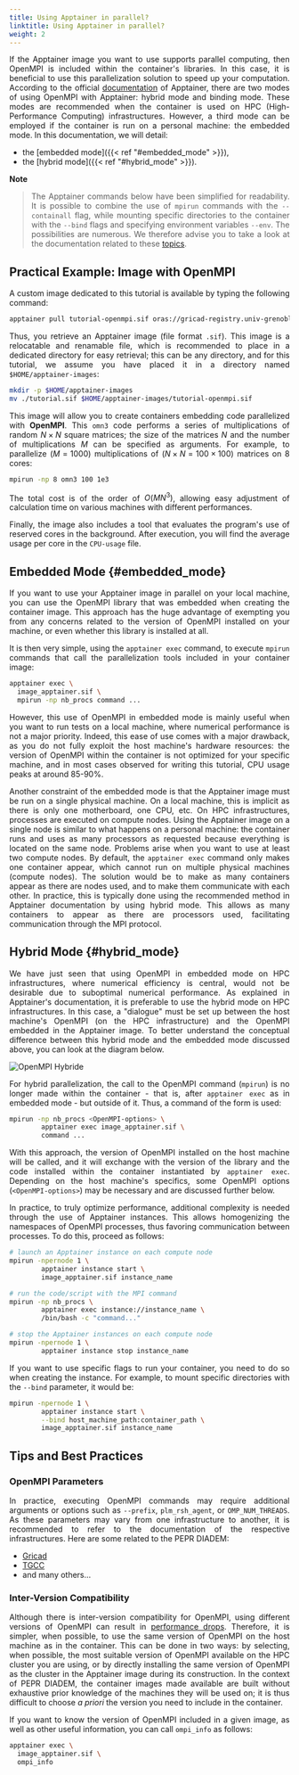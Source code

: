 ```yaml
---
title: Using Apptainer in parallel?
linktitle: Using Apptainer in parallel?
weight: 2
---
```


<div align="justify">

If the Apptainer image you want to use supports parallel computing, then OpenMPI is included within the container's libraries. In this case, it is beneficial to use this parallelization solution to speed up your computation. According to the official [documentation](https://apptainer.org/docs/user/latest/mpi.html) of Apptainer, there are two modes of using OpenMPI with Apptainer: hybrid mode and binding mode. These modes are recommended when the container is used on HPC (High-Performance Computing) infrastructures. However, a third mode can be employed if the container is run on a personal machine: the embedded mode. In this documentation, we will detail:

- the [embedded mode]({{< ref "#embedded_mode" >}}),
- the [hybrid mode]({{< ref "#hybrid_mode" >}}).

**Note**

> The Apptainer commands below have been simplified for readability. It is possible to combine the use of `mpirun` commands with the `--containall` flag, while mounting specific directories to the container with the `--bind` flags and specifying environment variables `--env`. The possibilities are numerous. We therefore advise you to take a look at the documentation related to these [topics](/en/documentation/use/apptainer-image).

## Practical Example: Image with OpenMPI

A custom image dedicated to this tutorial is available by typing the following command:

```bash
apptainer pull tutorial-openmpi.sif oras://gricad-registry.univ-grenoble-alpes.fr/diamond/apptainer/apptainer-singularity-projects/tutorial-openmpi.sif:latest
```

Thus, you retrieve an Apptainer image (file format `.sif`). This image is a relocatable and renamable file, which is recommended to place in a dedicated directory for easy retrieval; this can be any directory, and for this tutorial, we assume you have placed it in a directory named `$HOME/apptainer-images`:

```bash
mkdir -p $HOME/apptainer-images
mv ./tutorial.sif $HOME/apptainer-images/tutorial-openmpi.sif
```

This image will allow you to create containers embedding code parallelized with **OpenMPI**. This `omn3` code performs a series of multiplications of random $N \times N$ square matrices; the size of the matrices $N$ and the number of multiplications $M$ can be specified as arguments. For example, to parallelize ($M=1000$) multiplications of ($N \times N = 100 \times 100$) matrices on $8$ cores:

```bash
mpirun -np 8 omn3 100 1e3
```

The total cost is of the order of $O(MN^3)$, allowing easy adjustment of calculation time on various machines with different performances.

Finally, the image also includes a tool that evaluates the program's use of reserved cores in the background. After execution, you will find the average usage per core in the `CPU-usage` file.

## Embedded Mode {#embedded_mode}

If you want to use your Apptainer image in parallel on your local machine, you can use the OpenMPI library that was embedded when creating the container image.
This approach has the huge advantage of exempting you from any concerns related to the version of OpenMPI installed on your machine, or even whether this library is installed at all.

It is then very simple, using the `apptainer exec` command, to execute `mpirun` commands that call the parallelization tools included in your container image:

```bash
apptainer exec \
  image_apptainer.sif \
  mpirun -np nb_procs command ...
```

However, this use of OpenMPI in embedded mode is mainly useful when you want to run tests on a local machine, where numerical performance is not a major priority. Indeed, this ease of use comes with a major drawback, as you do not fully exploit the host machine's hardware resources: the version of OpenMPI within the container is not optimized for your specific machine, and in most cases observed for writing this tutorial, CPU usage peaks at around 85-90%.

Another constraint of the embedded mode is that the Apptainer image must be run on a single physical machine. On a local machine, this is implicit as there is only one motherboard, one CPU, etc. On HPC infrastructures, processes are executed on compute nodes. Using the Apptainer image on a single node is similar to what happens on a personal machine: the container runs and uses as many processors as requested because everything is located on the same node. Problems arise when you want to use at least two compute nodes. By default, the `apptainer exec` command only makes one container appear, which cannot run on multiple physical machines (compute nodes). The solution would be to make as many containers appear as there are nodes used, and to make them communicate with each other. In practice, this is typically done using the recommended method in Apptainer documentation by using hybrid mode. This allows as many containers to appear as there are processors used, facilitating communication through the MPI protocol.

## Hybrid Mode {#hybrid_mode}

We have just seen that using OpenMPI in embedded mode on HPC infrastructures, where numerical efficiency is central, would not be desirable due to suboptimal numerical performance. As explained in Apptainer's documentation, it is preferable to use the hybrid mode on HPC infrastructures. In this case, a "dialogue" must be set up between the host machine's OpenMPI (on the HPC infrastructure) and the OpenMPI embedded in the Apptainer image. To better understand the conceptual difference between this hybrid mode and the embedded mode discussed above, you can look at the diagram below.

<!-- (NOTE: INCLUDE EMBEDDED/HYBRID OPENMPI DIAGRAM HERE). -->

<div class="text-center mt-4 mb-4">
        <img alt="OpenMPI Hybride" class="hybrid-ompi">
</div>

For hybrid parallelization, the call to the OpenMPI command (`mpirun`) is no longer made within the container - that is, after `apptainer exec` as in embedded mode - but outside of it. Thus, a command of the form is used:

```bash
mpirun -np nb_procs <OpenMPI-options> \
        apptainer exec image_apptainer.sif \
        command ...
```

With this approach, the version of OpenMPI installed on the host machine will be called, and it will exchange with the version of the library and the code installed within the container instantiated by `apptainer exec`. Depending on the host machine's specifics, some OpenMPI options (`<OpenMPI-options>`) may be necessary and are discussed further below.

In practice, to truly optimize performance, additional complexity is needed through the use of Apptainer instances. This allows homogenizing the namespaces of OpenMPI processes, thus favoring communication between processes. To do this, proceed as follows:

```bash
# launch an Apptainer instance on each compute node
mpirun -npernode 1 \
        apptainer instance start \
        image_apptainer.sif instance_name

# run the code/script with the MPI command
mpirun -np nb_procs \
        apptainer exec instance://instance_name \
        /bin/bash -c "command..."

# stop the Apptainer instances on each compute node
mpirun -npernode 1 \
        apptainer instance stop instance_name
```

If you want to use specific flags to run your container, you need to do so when creating the instance. For example, to mount specific directories with the `--bind` parameter, it would be:

```bash
mpirun -npernode 1 \
        apptainer instance start \
        --bind host_machine_path:container_path \
        image_apptainer.sif instance_name
```

## Tips and Best Practices

### OpenMPI Parameters

In practice, executing OpenMPI commands may require additional arguments or options such as `--prefix`, `plm_rsh_agent`, or `OMP_NUM_THREADS`. As these parameters may vary from one infrastructure to another, it is recommended to refer to the documentation of the respective infrastructures. Here are some related to the PEPR DIADEM:

- [Gricad](https://gricad-doc.univ-grenoble-alpes.fr/hpc/softenv/container/)
- [TGCC](https://www-hpc.cea.fr/tgcc-public/en/html/toc/fulldoc/Virtualization.html?highlight=singularity)
- and many others...

### Inter-Version Compatibility

Although there is inter-version compatibility for OpenMPI, using different versions of OpenMPI can result in [performance drops](https://github.com/ckhroulev/apptainer-with-ompi/tree/main). Therefore, it is simpler, when possible, to use the same version of OpenMPI on the host machine as in the container. This can be done in two ways: by selecting, when possible, the most suitable version of OpenMPI available on the HPC cluster you are using, or by directly installing the same version of OpenMPI as the cluster in the Apptainer image during its construction.
In the context of PEPR DIADEM, the container images made available are built without exhaustive prior knowledge of the machines they will be used on; it is thus difficult to choose _a priori_ the version you need to include in the container.

If you want to know the version of OpenMPI included in a given image, as well as other useful information, you can call `ompi_info` as follows:

```bash
apptainer exec \
  image_apptainer.sif \
  ompi_info
```

</div>
